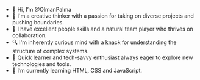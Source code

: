 - 👋 Hi, I’m @OlmanPalma
- 🎨 I'm a creative thinker with a passion for taking on diverse projects and pushing boundaries.
- 🤝 I have excellent people skills and a natural team player who thrives on collaboration.
- 🔍 I'm inherently curious mind with a knack for understanding the structure of complex systems.
- 🚀 Quick learner and tech-savvy enthusiast always eager to explore new technologies and tools.
- 🌱 I’m currently learning HTML, CSS and JavaScript.
